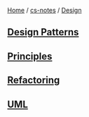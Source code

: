 [Home](https://mengxianbin.github.io) /
[cs-notes](https://mengxianbin.github.io/cs-notes/content) /
[Design](https://mengxianbin.github.io/cs-notes/content/Design)

## [Design Patterns](https://mengxianbin.github.io/cs-notes/content/Design/Design%20Patterns/)

## [Principles](https://mengxianbin.github.io/cs-notes/content/Design/Principles/)

## [Refactoring](https://mengxianbin.github.io/cs-notes/content/Design/Refactoring/)

## [UML](https://mengxianbin.github.io/cs-notes/content/Design/UML/)
